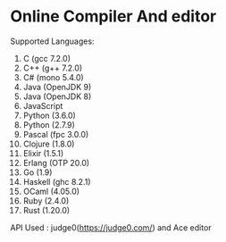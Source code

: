# Online Compiler And editor
Supported Languages:
1.	C (gcc 7.2.0)    
2.	C++ (g++ 7.2.0)
3.	C# (mono 5.4.0)
4.	Java (OpenJDK 9)
5.	Java (OpenJDK 8)
6.	JavaScript
7.	Python (3.6.0)    
8.	Python (2.7.9)
9.	Pascal (fpc 3.0.0)
10.	Clojure (1.8.0)    
11.	Elixir (1.5.1)
12.	Erlang (OTP 20.0)    
13.	Go (1.9)
14.	Haskell (ghc 8.2.1)  
15.	OCaml (4.05.0)    
16.	Ruby (2.4.0)
17.	Rust (1.20.0)


API Used : judge0(https://judge0.com/)
and Ace editor 
